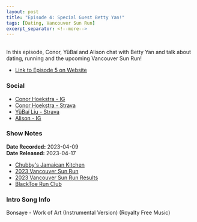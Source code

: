 ```yaml
---
layout: post
title: "Episode 4: Special Guest Betty Yan!"
tags: [Dating, Vancouver Sun Run]
excerpt_separator: <!--more-->
---
```



<br>In this episode, Conor, YüBaí and Alison chat with Betty Yan and talk about dating, running and the upcoming Vancouver Sun Run!
 
<!--more-->

* [Link to Episode 5 on Website](https://runforthefunofit.com/2023/04/17/Episode-5.html)

### Social
 
* [Conor Hoekstra - IG](https://www.instagram.com/conorhoekstra/)
* [Conor Hoekstra - Strava](https://www.strava.com/athletes/59373430)
* [YüBaí Liu - Strava](https://www.strava.com/athletes/102365031)
* [Alison - IG](https://www.instagram.com/alisonram_/)


### Show Notes
 
**Date Recorded:** 2023-04-09 <br>
**Date Released:** 2023-04-17

* [Chubby's Jamaican Kitchen](https://chubbysjamaican.com/)
* [2023 Vancouver Sun Run](https://www.vancouversunrun.com/)
* [2023 Vancouver Sun Run Results]()
* [BlackToe Run Club](https://www.instagram.com/blacktoerunning)

### Intro Song Info
 
Bonsaye - Work of Art (Instrumental Version) (Royalty Free Music)
